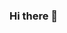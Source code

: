 ### Hi there 👋

<!--
**samueladitya/samueladitya** is a ✨ _special_ ✨ repository because its `README.md` (this file) appears on your GitHub profile.

Here are some ideas to get you started:

- 👋 hi, I'm Samuel Aditya
- 🌱 I’m currently learning about anything related to data analytics, data science and business intelligence
- 👯 I’m looking to collaborate on any data analytics or data science projects
- 📫 How to reach me: samueladhitya13@gmail.com
-->
